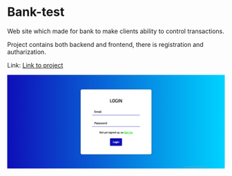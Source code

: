 # Bank-test
Web site which made for bank to make clients ability to control transactions.

Project contains both backend and frontend, there is registration and autharization.

Link: <a href="https://banktest-app.herokuapp.com/" target="_blank">Link to project</a>

<img src="https://github.com/zhibekm/Bank-test/blob/main/Screenshot%202022-01-07%20122213.png"/>

